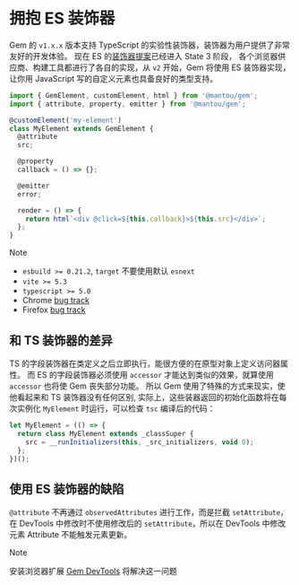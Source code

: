# 拥抱 ES 装饰器

Gem 的 `v1.x.x` 版本支持 TypeScript 的实验性装饰器，装饰器为用户提供了非常友好的开发体验。
现在 ES 的[装饰器提案](https://github.com/tc39/proposal-decorators)已经进入 State 3 阶段，
各个浏览器供应商、构建工具都进行了各自的实现，从 `v2` 开始，Gem 将使用 ES 装饰器实现，
让你用 JavaScript 写的自定义元素也具备良好的类型支持。

```js 4,6,9,12
import { GemElement, customElement, html } from '@mantou/gem';
import { attribute, property, emitter } from '@mantou/gem';

@customElement('my-element')
class MyElement extends GemElement {
  @attribute
  src;

  @property
  callback = () => {};

  @emitter
  error;

  render = () => {
    return html`<div @click=${this.callback}>${this.src}</div>`;
  };
}
```

> [!NOTE]
>
> - `esbuild >= 0.21.2`, `target` 不要使用默认 `esnext`
> - `vite >= 5.3`
> - `typescript >= 5.0`
> - Chrome [bug track](https://issues.chromium.org/issues/42202709)
> - Firefox [bug track](https://bugzilla.mozilla.org/show_bug.cgi?id=1781212)

## 和 TS 装饰器的差异

TS 的字段装饰器在类定义之后立即执行，能很方便的在原型对象上定义访问器属性。
而 ES 的字段装饰器必须使用 `accessor` 才能达到类似的效果，就算使用 `accessor` 也将使 Gem 丧失部分功能。
所以 Gem 使用了特殊的方式来现实，使他看起来和 TS 装饰器没有任何区别,
实际上，这些装器返回的初始化函数将在每次实例化 `MyElement` 时运行，可以检查 `tsc` 编译后的代码：

```js
let MyElement = (() => {
  return class MyElement extends _classSuper {
    src = __runInitializers(this, _src_initializers, void 0);
  };
})();
```

## 使用 ES 装饰器的缺陷

`@attribute` 不再通过 `observedAttributes` 进行工作，而是拦截 `setAttribute`，在 DevTools 中修改时不使用修改后的 `setAttribute`，所以在 DevTools 中修改元素 Attribute 不能触发元素更新。

> [!NOTE]
> 安装浏览器扩展 [Gem DevTools](https://chrome.google.com/webstore/detail/gem-devtools/lgfpciakeemopebkmjajengljoakjfle) 将解决这一问题
